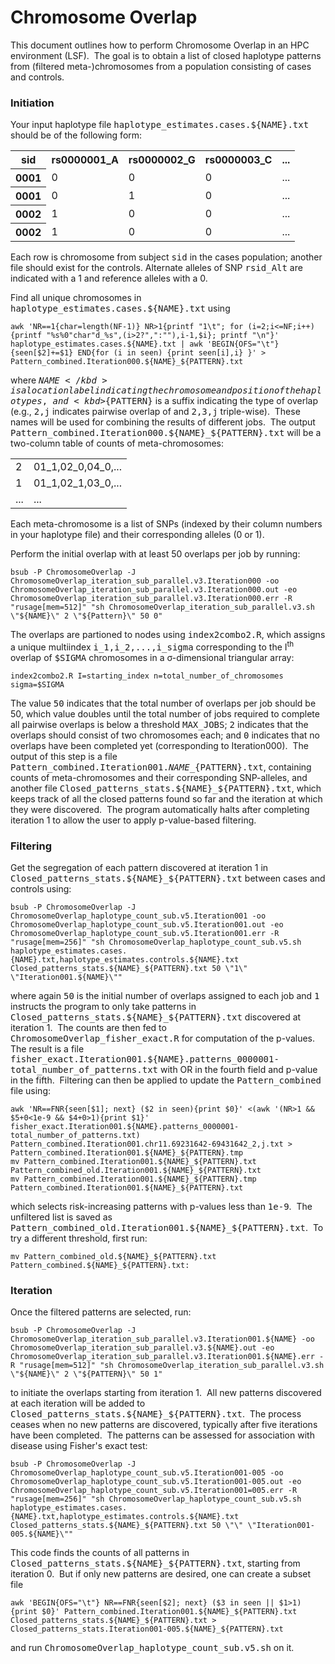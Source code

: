 # Chromosome Overlap #

This document outlines how to perform Chromosome Overlap in an HPC environment (LSF).&nbsp; The goal is to obtain a list of closed haplotype patterns from (filtered meta-)chromosomes from a population consisting of cases and controls.

### Initiation ###

Your input haplotype file <kbd>haplotype_estimates.cases.${NAME}.txt</kbd> should be of the following form:

<table>
  <tr>
    <th>sid</th>
    <th>rs0000001_A</th>
    <th>rs0000002_G</th>
    <th>rs0000003_C</th>
    <th>...</th>
  </tr>
  <tr>
    <th>0001</th>
    <td>0</td>
    <td>0</td>
    <td>0</td>
    <td>...</td>
  </tr>
  <tr>
    <th>0001</th>
    <td>0</td>
    <td>1</td>
    <td>0</td>
    <td>...</td>
  </tr>
  <tr>
    <th>0002</th>
    <td>1</td>
    <td>0</td>
    <td>0</td>
    <td>...</td>
  </tr>
  <tr>
    <th>0002</th>
    <td>1</td>
    <td>0</td>
    <td>0</td>
    <td>...</td>
  </tr>
 </table>
 
Each row is chromosome from subject <kbd>sid</kbd> in the cases population; another file should exist for the controls.  Alternate alleles of SNP <kbd>rsid_Alt</kbd> are indicated with a 1 and reference alleles with a 0.

Find all unique chromosomes in <kbd>haplotype_estimates.cases.${NAME}.txt</kbd> using

```
awk 'NR==1{char=length(NF-1)} NR>1{printf "1\t"; for (i=2;i<=NF;i++) {printf "%s%0"char"d_%s",(i>2?",":""),i-1,$i}; printf "\n"}' haplotype_estimates.cases.${NAME}.txt | awk 'BEGIN{OFS="\t"} {seen[$2]+=$1} END{for (i in seen) {print seen[i],i} }' > Pattern_combined.Iteration000.${NAME}_${PATTERN}.txt
```

where <kbd>${NAME}</kbd> is a location label indicating the chromosome and position of the haplotypes, and <kbd>${PATTERN}</kbd> is a suffix indicating the type of overlap (e.g., <kbd>2,j</kbd> indicates pairwise overlap of and <kbd>2,3,j</kbd> triple-wise).&nbsp; These names will be used for combining the results of different jobs.&nbsp; The output <kbd>Pattern_combined.Iteration000.${NAME}_${PATTERN}.txt</kbd> will be a two-column table of counts of meta-chromosomes:

<table>
<tr>
  <td>2</td>
  <td>01_1,02_0,04_0,...</td>
</tr>
<tr>
  <td>1</td>
  <td>01_1,02_1,03_0,...</td>
</tr>
<tr>
  <td>...</td>
  <td>...</td>
</tr>
</table>

Each meta-chromosome is a list of SNPs (indexed by their column numbers in your haplotype file) and their corresponding alleles (0 or 1).

Perform the initial overlap with at least 50 overlaps per job by running:

```
bsub -P ChromosomeOverlap -J ChromosomeOverlap_iteration_sub_parallel.v3.Iteration000 -oo ChromosomeOverlap_iteration_sub_parallel.v3.Iteration000.out -eo ChromosomeOverlap_iteration_sub_parallel.v3.Iteration000.err -R "rusage[mem=512]" "sh ChromosomeOverlap_iteration_sub_parallel.v3.sh \"${NAME}\" 2 \"${Pattern}\" 50 0"
```

The overlaps are partioned to nodes using <kbd>index2combo2.R</kbd>, which assigns a unique multiindex <kbd>i_1,i_2,...,i_sigma</kbd> corresponding to the I<sup>th</sup> overlap of <kbd>$SIGMA</kbd> chromosomes in a &sigma;-dimensional triangular array:

```
index2combo2.R I=starting_index n=total_number_of_chromosomes sigma=$SIGMA
```

The value <kbd>50</kbd> indicates that the total number of overlaps per job should be 50, which value doubles until the total number of jobs required to complete all pairwise overlaps is below a threshold <kbd>MAX_JOBS</kbd>; <kbd>2</kbd> indicates that the overlaps should consist of two chromosomes each; and <kbd>0</kbd> indicates that no overlaps have been completed yet (corresponding to Iteration000).&nbsp;  The output of this step is a file <kbd>Pattern_combined.Iteration001.${NAME}\_${PATTERN}.txt</kbd>, containing counts of meta-chromosomes and their corresponding SNP-alleles, and another file <kbd>Closed_patterns_stats.${NAME}_${PATTERN}.txt</kbd>, which keeps track of all the closed patterns found so far and the iteration at which they were discovered.&nbsp; The program automatically halts after completing iteration 1 to allow the user to apply p-value-based filtering.

### Filtering ###

Get the segregation of each pattern discovered at iteration 1 in <kbd>Closed_patterns_stats.${NAME}_${PATTERN}.txt</kbd> between cases and controls using: 

```
bsub -P ChromosomeOverlap -J ChromosomeOverlap_haplotype_count_sub.v5.Iteration001 -oo ChromosomeOverlap_haplotype_count_sub.v5.Iteration001.out -eo ChromosomeOverlap_haplotype_count_sub.v5.Iteration001.err -R "rusage[mem=256]" "sh ChromosomeOverlap_haplotype_count_sub.v5.sh haplotype_estimates.cases.{NAME}.txt,haplotype_estimates.controls.${NAME}.txt Closed_patterns_stats.${NAME}_${PATTERN}.txt 50 \"1\" \"Iteration001.${NAME}\""
```

where again <kbd>50</kbd> is the initial number of overlaps assigned to each job and <kbd>1</kbd> instructs the program to only take patterns in <kbd>Closed_patterns_stats.${NAME}_${PATTERN}.txt</kbd> discovered at iteration 1.&nbsp; The counts are then fed to <kbd>ChromosomeOverlap_fisher_exact.R</kbd> for computation of the p-values.&nbsp; The result is a file <kbd>fisher_exact.Iteration001.${NAME}.patterns_0000001-total_number_of_patterns.txt</kbd> with OR in the fourth field and p-value in the fifth.&nbsp; Filtering can then be applied to update the <kbd>Pattern_combined</kbd> file using:

```
awk 'NR==FNR{seen[$1]; next} ($2 in seen){print $0}' <(awk '(NR>1 && $5+0<1e-9 && $4+0>1){print $1}' fisher_exact.Iteration001.${NAME}.patterns_0000001-total_number_of_patterns.txt) Pattern_combined.Iteration001.chr11.69231642-69431642_2,j.txt > Pattern_combined.Iteration001.${NAME}_${PATTERN}.tmp
mv Pattern_combined.Iteration001.${NAME}_${PATTERN}.txt Pattern_combined_old.Iteration001.${NAME}_${PATTERN}.txt
mv Pattern_combined.Iteration001.${NAME}_${PATTERN}.tmp Pattern_combined.Iteration001.${NAME}_${PATTERN}.txt
```

which selects risk-increasing patterns with p-values less than <kbd>1e-9</kbd>.&nbsp; The unfiltered list is saved as <kbd>Pattern_combined_old.Iteration001.${NAME}_${PATTERN}.txt</kbd>.&nbsp; To try a different threshold, first run:

```
mv Pattern_combined_old.${NAME}_${PATTERN}.txt Pattern_combined.${NAME}_${PATTERN}.txt:
```

### Iteration ###

Once the filtered patterns are selected, run:

```
bsub -P ChromosomeOverlap -J ChromosomeOverlap_iteration_sub_parallel.v3.Iteration001.${NAME} -oo ChromosomeOverlap_iteration_sub_parallel.v3.${NAME}.out -eo ChromosomeOverlap_iteration_sub_parallel.v3.Iteration001.${NAME}.err -R "rusage[mem=512]" "sh ChromosomeOverlap_iteration_sub_parallel.v3.sh \"${NAME}\" 2 \"${PATTERN}\" 50 1"
```

to initiate the overlaps starting from iteration 1.&nbsp; All new patterns discovered at each iteration will be added to <kbd>Closed_patterns_stats.${NAME}_${PATTERN}.txt</kbd>.&nbsp; The process ceases when no new patterns are discovered, typically after five iterations have been completed.&nbsp; The patterns can be assessed for association with disease using Fisher's exact test:

```
bsub -P ChromosomeOverlap -J ChromosomeOverlap_haplotype_count_sub.v5.Iteration001-005 -oo ChromosomeOverlap_haplotype_count_sub.v5.Iteration001-005.out -eo ChromosomeOverlap_haplotype_count_sub.v5.Iteration001=005.err -R "rusage[mem=256]" "sh ChromosomeOverlap_haplotype_count_sub.v5.sh haplotype_estimates.cases.{NAME}.txt,haplotype_estimates.controls.${NAME}.txt Closed_patterns_stats.${NAME}_${PATTERN}.txt 50 \"\" \"Iteration001-005.${NAME}\""
```

This code finds the counts of all patterns in <kbd>Closed_patterns_stats.${NAME}_${PATTERN}.txt</kbd>, starting from iteration 0.&nbsp; But if only new patterns are desired, one can create a subset file

```
awk 'BEGIN{OFS="\t"} NR==FNR{seen[$2]; next} ($3 in seen || $1>1){print $0}' Pattern_combined.Iteration001.${NAME}_${PATTERN}.txt Closed_patterns_stats.${NAME}_${PATTERN}.txt > Closed_patterns_stats.Iteration001-005.${NAME}_${PATTERN}.txt

```

and run <kbd>ChromosomeOverlap_haplotype_count_sub.v5.sh</kbd> on it.
